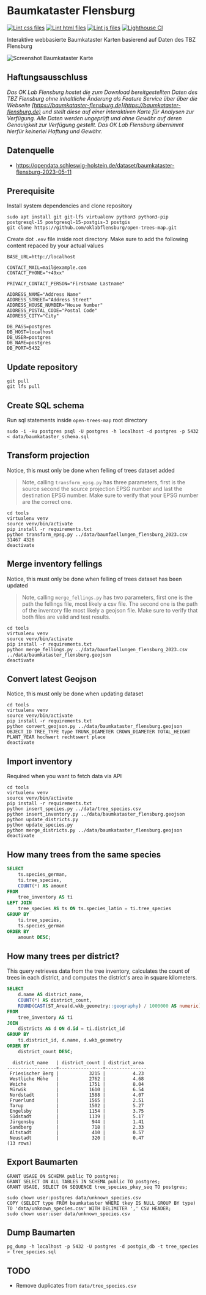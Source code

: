 # Baumkataster Flensburg

[![Lint css files](https://github.com/oklabflensburg/open-trees-map/actions/workflows/lint-css.yml/badge.svg)](https://github.com/oklabflensburg/open-trees-map/actions/workflows/lint-css.yml)
[![Lint html files](https://github.com/oklabflensburg/open-trees-map/actions/workflows/lint-html.yml/badge.svg)](https://github.com/oklabflensburg/open-trees-map/actions/workflows/lint-html.yml)
[![Lint js files](https://github.com/oklabflensburg/open-trees-map/actions/workflows/lint-js.yml/badge.svg)](https://github.com/oklabflensburg/open-trees-map/actions/workflows/lint-js.yml)
[![Lighthouse CI](https://github.com/oklabflensburg/open-trees-map/actions/workflows/lighthouse.yml/badge.svg)](https://github.com/oklabflensburg/open-trees-map/actions/workflows/lighthouse.yml)

Interaktive webbasierte Baumkataster Karten basierend auf Daten des TBZ Flensburg


![Screenshot Baumkataster Karte](https://raw.githubusercontent.com/oklabflensburg/open-trees-map/main/baumkataster_stadt_flensburg.png)


## Haftungsausschluss

_Das OK Lab Flensburg hostet die zum Download bereitgestellten Daten des TBZ Flensburg ohne inhaltliche Änderung als Feature Service über über die Webseite [https://baumkataster-flensburg.de](https://baumkataster-flensburg.de) und stellt diese auf einer interaktiven Karte für Analysen zur Verfügung. Alle Daten werden ungeprüft und ohne Gewähr auf deren Genauigkeit zur Verfügung gestellt. Das OK Lab Flensburg übernimmt hierfür keinerlei Haftung und Gewähr._



## Datenquelle

- https://opendata.schleswig-holstein.de/dataset/baumkataster-flensburg-2023-05-11



## Prerequisite

Install system dependencies and clone repository

```
sudo apt install git git-lfs virtualenv python3 python3-pip postgresql-15 postgresql-15-postgis-3 postgis
git clone https://github.com/oklabflensburg/open-trees-map.git
```

Create dot `.env` file inside root directory. Make sure to add the following content repaced by your actual values

```
BASE_URL=http://localhost

CONTACT_MAIL=mail@example.com
CONTACT_PHONE="+49xx"

PRIVACY_CONTACT_PERSON="Firstname Lastname"

ADDRESS_NAME="Address Name"
ADDRESS_STREET="Address Street"
ADDRESS_HOUSE_NUMBER="House Number"
ADDRESS_POSTAL_CODE="Postal Code"
ADDRESS_CITY="City"

DB_PASS=postgres
DB_HOST=localhost
DB_USER=postgres
DB_NAME=postgres
DB_PORT=5432
```


## Update repository

```
git pull
git lfs pull
```


## Create SQL schema

Run sql statements inside `open-trees-map` root directory

```
sudo -i -Hu postgres psql -U postgres -h localhost -d postgres -p 5432 < data/baumkataster_schema.sql
```



## Transform projection

Notice, this must only be done when felling of trees dataset added

> Note, calling `transform_epsg.py` has three parameters, first is the source second the source projection EPSG number and last the destination EPSG number. Make sure to verify that your EPSG number are the correct one.

```
cd tools
virtualenv venv
source venv/bin/activate
pip install -r requirements.txt
python transform_epsg.py ../data/baumfaellungen_flensburg_2023.csv 31467 4326
deactivate
```


## Merge inventory fellings

Notice, this must only be done when felling of trees dataset has been updated

> Note, calling `merge_fellings.py` has two parameters, first one is the path the fellings file, most likely a csv file. The second one is the path of the inventory file most likely a geojson file. Make sure to verify that both files are valid and test results.

```
cd tools
virtualenv venv
source venv/bin/activate
pip install -r requirements.txt
python merge_fellings.py ../data/baumfaellungen_flensburg_2023.csv ../data/baumkataster_flensburg.geojson
deactivate
```


## Convert latest Geojson

Notice, this must only be done when updating dataset

```
cd tools
virtualenv venv
source venv/bin/activate
pip install -r requirements.txt
python convert_geojson.py ../data/baumkataster_flensburg.geojson OBJECT_ID TREE_TYPE type TRUNK_DIAMETER CROWN_DIAMETER TOTAL_HEIGHT PLANT_YEAR hochwert rechtswert place
deactivate
```


## Import inventory

Required when you want to fetch data via API

```
cd tools
virtualenv venv
source venv/bin/activate
pip install -r requirements.txt
python insert_species.py ../data/tree_species.csv
python insert_inventory.py ../data/baumkataster_flensburg.geojson
python update_districts.py
python update_species.py
python merge_districts.py ../data/baumkataster_flensburg.geojson
deactivate
```


## How many trees from the same species

```sql
SELECT
    ts.species_german,
    ti.tree_species,
    COUNT(*) AS amount
FROM
    tree_inventory AS ti
LEFT JOIN
    tree_species AS ts ON ts.species_latin = ti.tree_species
GROUP BY
    ti.tree_species,
    ts.species_german
ORDER BY
    amount DESC;
```


## How many trees per district?

This query retrieves data from the tree inventory, calculates the count of trees in each district, and computes the district's area in square kilometers.

```sql
SELECT
    d.name AS district_name,
    COUNT(*) AS district_count,
    ROUND(CAST(ST_Area(d.wkb_geometry::geography) / 1000000 AS numeric), 2) AS district_area
FROM
    tree_inventory AS ti
JOIN
    districts AS d ON d.id = ti.district_id
GROUP BY
    ti.district_id, d.name, d.wkb_geometry
ORDER BY
    district_count DESC;
```

```
  district_name   | district_count | district_area
------------------+----------------+---------------
 Friesischer Berg |           3215 |          4.23
 Westliche Höhe   |           2762 |          4.68
 Weiche           |           1751 |          8.04
 Mürwik           |           1610 |          6.54
 Nordstadt        |           1588 |          4.07
 Fruerlund        |           1565 |          2.51
 Tarup            |           1502 |          5.27
 Engelsby         |           1154 |          3.75
 Südstadt         |           1139 |          5.17
 Jürgensby        |            944 |          1.41
 Sandberg         |            718 |          2.33
 Altstadt         |            410 |          0.57
 Neustadt         |            320 |          0.47
(13 rows)
```


## Export Baumarten

```
GRANT USAGE ON SCHEMA public TO postgres;
GRANT SELECT ON ALL TABLES IN SCHEMA public TO postgres;
GRANT USAGE, SELECT ON SEQUENCE tree_species_pkey_seq TO postgres;

sudo chown user:postgres data/unknown_species.csv
COPY (SELECT type FROM baumkataster WHERE tkey IS NULL GROUP BY type) TO 'data/unknown_species.csv' WITH DELIMITER ',' CSV HEADER;
sudo chown user:user data/unknown_species.csv
```


## Dump Baumarten

```
pg_dump -h localhost -p 5432 -U postgres -d postgis_db -t tree_species > tree_species.sql
```


## TODO

- Remove duplicates from `data/tree_species.csv`
